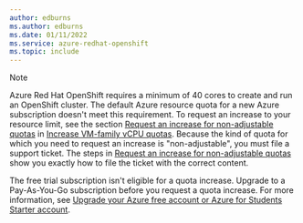 ```yaml
---
author: edburns
ms.author: edburns
ms.date: 01/11/2022
ms.service: azure-redhat-openshift
ms.topic: include
---
```


> [!NOTE]
> Azure Red Hat OpenShift requires a minimum of 40 cores to create and run an OpenShift cluster. The default Azure resource quota for a new Azure subscription doesn't meet this requirement. To request an increase to your resource limit, see the section [Request an increase for non-adjustable quotas](../../quotas/per-vm-quota-requests.md#request-an-increase-for-non-adjustable-quotas) in [Increase VM-family vCPU quotas](../../quotas/per-vm-quota-requests.md). Because the kind of quota for which you need to request an increase is "non-adjustable", you must file a support ticket. The steps in [Request an increase for non-adjustable quotas](../../quotas/per-vm-quota-requests.md#request-an-increase-for-non-adjustable-quotas) show you exactly how to file the ticket with the correct content.
> 
> The free trial subscription isn't eligible for a quota increase. Upgrade to a Pay-As-You-Go subscription before you request a quota increase. For more information, see [Upgrade your Azure free account or Azure for Students Starter account](../../cost-management-billing/manage/upgrade-azure-subscription.md).
